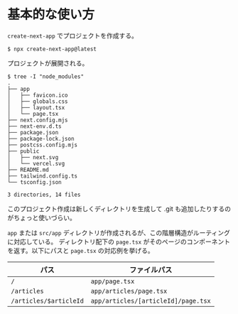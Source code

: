 # 基本的な使い方

`create-next-app` でプロジェクトを作成する。

```console
$ npx create-next-app@latest
```

プロジェクトが展開される。

```console
$ tree -I "node_modules"
.
├── app
│   ├── favicon.ico
│   ├── globals.css
│   ├── layout.tsx
│   └── page.tsx
├── next.config.mjs
├── next-env.d.ts
├── package.json
├── package-lock.json
├── postcss.config.mjs
├── public
│   ├── next.svg
│   └── vercel.svg
├── README.md
├── tailwind.config.ts
└── tsconfig.json

3 directories, 14 files
```

このプロジェクト作成は新しくディレクトリを生成して .git も追加したりするのがちょっと使いづらい。

`app` または `src/app` ディレクトリが作成されるが、この階層構造がルーティングに対応している。
ディレクトリ配下の `page.tsx` がそのページのコンポーネントを返す。以下にパスと `page.tsx` の対応例を挙げる。

| パス | ファイルパス |
| --- | --- |
| `/` | `app/page.tsx` |
| `/articles` | `app/articles/page.tsx` |
| `/articles/$articleId` | `app/articles/[articleId]/page.tsx` |

